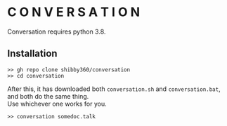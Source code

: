 # C O N V E R S A T I O N
Conversation requires python 3.8.
## Installation
```
>> gh repo clone shibby360/conversation
>> cd conversation
```
After this, it has downloaded both `conversation.sh` and `conversation.bat`, and both do the same thing.  
Use whichever one works for you.
```
>> conversation somedoc.talk
```
